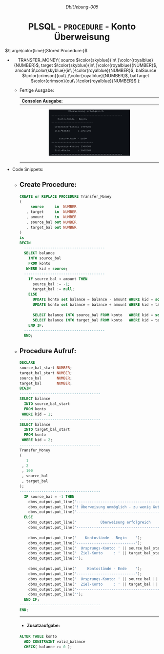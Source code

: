 ###### <p align="center"> DbiUebung-005 </p>

<div align="center">
  
  # PLSQL - `PROCEDURE` - Konto Überweisung   

  <p align="left">  $\Large\color{lime}{Stored Procedure:}$ </p>  
    
   - <p align=left">TRANSFER_MONEY( source $\color{skyblue}{in\ }\color{royalblue}{NUMBER}$, target $\color{skyblue}{in\ }\color{royalblue}{NUMBER}$, amount $\color{skyblue}{in\ }\color{royalblue}{NUMBER}$, balSource $\color{crimson}{out\ }\color{royalblue}{NUMBER}$, balTarget $\color{crimson}{out\ }\color{royalblue}{NUMBER}$ ):</p>
  
     - <p align="left"> Fertige Ausgabe: </p>

        |    Consolen Ausgabe:                               |   
        |:---------------------------------------------------|   
        | <p align="center"><img src="img/output.png" alt="output" width=60%></p>  |   

</div>
  
  - <p align="left"> Code Snippets: </p>
  
      - ## Create Procedure:
        ```SQL
        CREATE or REPLACE PROCEDURE Transfer_Money 
        (
             source     in  NUMBER
           , target     in  NUMBER
           , amount     in  NUMBER
           , source_bal out NUMBER
           , target_bal out NUMBER
        ) 
        is 
        BEGIN  
          -------------------------------------
          SELECT balance
            INTO source_bal
            FROM konto
           WHERE kid = source;
          -------------------------------------
            IF source_bal < amount THEN
              source_bal := -1;
              target_bal := null;
            ELSE
              UPDATE konto set balance = balance - amount WHERE kid = source;
              UPDATE konto set balance = balance + amount WHERE kid = target;

              SELECT balance INTO source_bal FROM konto   WHERE kid = source;
              SELECT balance INTO target_bal FROM konto   WHERE kid = target;
            END IF;
          -------------------------------------
          END;
        ```

      - ## Procedure Aufruf:
        ```SQL
        DECLARE 
        source_bal_start NUMBER;
        target_bal_start NUMBER;
        source_bal       NUMBER;
        target_bal       NUMBER;
        BEGIN
        -------------------------------------
        SELECT balance
          INTO source_bal_start
          FROM konto
         WHERE kid = 1;
        -------------------------------------
        SELECT balance
          INTO target_bal_start
          FROM konto
         WHERE kid = 2;
        -------------------------------------
        Transfer_Money
        (
           1
         , 2
         , 100
         , source_bal
         , target_bal
        );
        -------------------------------------
          IF source_bal = -1 THEN
            dbms_output.put_line('----------------------------------------------');
            dbms_output.put_line('! Überweisung unmöglich - zu wenig Guthaben !' );
            dbms_output.put_line('----------------------------------------------');
          ELSE
            dbms_output.put_line('           Überweisung erfolgreich            ');
            dbms_output.put_line('----------------------------------------------');

            dbms_output.put_line('    Kontostände - Begin    ');
            dbms_output.put_line('---------------------------');
            dbms_output.put_line('  Ursprungs-Konto: ' || source_bal_start || '€');
            dbms_output.put_line('  Ziel-Konto     : ' || target_bal_start || '€');
            dbms_output.put_line('');

            dbms_output.put_line('     Kontostände - Ende    ');
            dbms_output.put_line('---------------------------');
            dbms_output.put_line('  Ursprungs-Konto: ' || source_bal || '€');
            dbms_output.put_line('  Ziel-Konto     : ' || target_bal || '€');
            dbms_output.put_line('----------------------------------------------');
            dbms_output.put_line('');
          END IF;
        -------------------------------------
        END;
        ```
        ---
   
        - #### Zusatzaufgabe:
        ```SQL
        ALTER TABLE konto 
          ADD CONSTRAINT valid_balance 
          CHECK( balance >= 0 );
        ```
    
